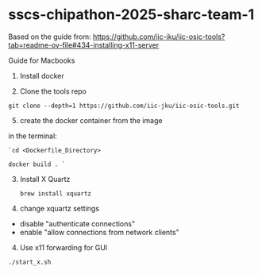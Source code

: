 # sscs-chipathon-2025-sharc-team-1

Based on the guide from:  https://github.com/iic-jku/iic-osic-tools?tab=readme-ov-file#434-installing-x11-server

Guide for Macbooks

1. Install docker
  
2. Clone the tools repo

`git clone --depth=1 https://github.com/iic-jku/iic-osic-tools.git`
  
5. create the docker container from the image
   
  in the terminal:
  
    `cd <Dockerfile_Directory>
    
    docker build . `
    
3. Install X Quartz
   
   `brew install xquartz` 

4. change xquartz settings

  - disable "authenticate connections"
  - enable  "allow connections from network clients"

4. Use x11 forwarding for GUI
   
` ./start_x.sh `
